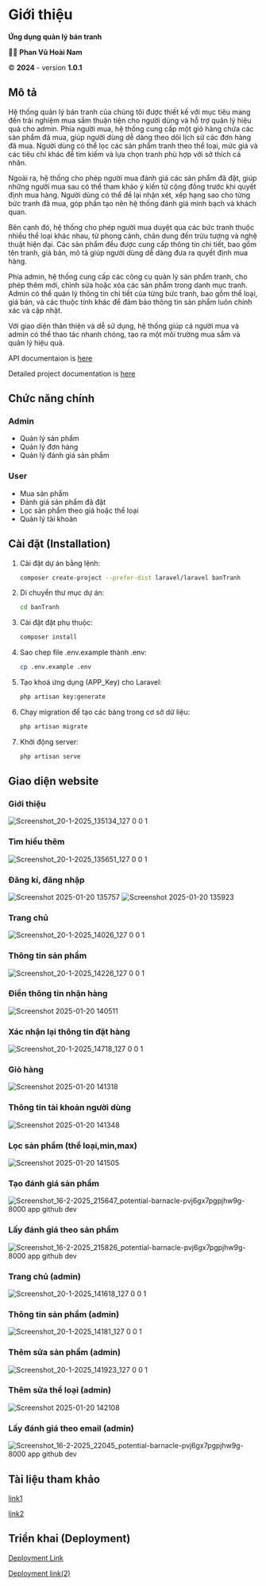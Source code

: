 # Giới thiệu
**Ứng dụng quản lý bán tranh**

👨‍💻 **Phan Vũ Hoài Nam**

©️ **2024** - version **1.0.1**

## Mô tả 
Hệ thống quản lý bán tranh của chúng tôi được thiết kế với mục tiêu mang đến trải nghiệm mua sắm thuận tiện cho người dùng và hỗ trợ quản lý hiệu quả cho admin. Phía người mua, hệ thống cung cấp một giỏ hàng chứa các sản phẩm đã mua, giúp người dùng dễ dàng theo dõi lịch sử các đơn hàng đã mua. Người dùng có thể lọc các sản phẩm tranh theo thể loại, mức giá và các tiêu chí khác để tìm kiếm và lựa chọn tranh phù hợp với sở thích cá nhân.

Ngoài ra, hệ thống cho phép người mua đánh giá các sản phẩm đã đặt, giúp những người mua sau có thể tham khảo ý kiến từ cộng đồng trước khi quyết định mua hàng. Người dùng có thể để lại nhận xét, xếp hạng sao cho từng bức tranh đã mua, góp phần tạo nên hệ thống đánh giá minh bạch và khách quan.

Bên cạnh đó, hệ thống cho phép người mua duyệt qua các bức tranh thuộc nhiều thể loại khác nhau, từ phong cảnh, chân dung đến trừu tượng và nghệ thuật hiện đại. Các sản phẩm đều được cung cấp thông tin chi tiết, bao gồm tên tranh, giá bán, mô tả giúp người dùng dễ dàng đưa ra quyết định mua hàng.

Phía admin, hệ thống cung cấp các công cụ quản lý sản phẩm tranh, cho phép thêm mới, chỉnh sửa hoặc xóa các sản phẩm trong danh mục tranh. Admin có thể quản lý thông tin chi tiết của từng bức tranh, bao gồm thể loại, giá bán, và các thuộc tính khác để đảm bảo thông tin sản phẩm luôn chính xác và cập nhật.

Với giao diện thân thiện và dễ sử dụng, hệ thống giúp cả người mua và admin có thể thao tác nhanh chóng, tạo ra một môi trường mua sắm và quản lý hiệu quả.

API documentaion is [here](https://github.com/namphan06/banTranh/wiki/API-Documentation)

Detailed project documentation is [here](https://www.overleaf.com/read/nxktmctpmxvt#ac24a0)
## Chức năng chính
### Admin
- Quản lý sản phẩm
- Quản lý đơn hàng
- Quản lý đánh giá sản phẩm
### User
- Mua sản phẩm 
- Đánh giá sản phẩm đã đặt
- Lọc sản phẩm theo giá hoặc thể loại
- Quản lý tài khoản

## Cài đặt (Installation)
1. Cài đặt dự án bằng lệnh:
   ```bash
   composer create-project --prefer-dist laravel/laravel banTranh
2. Di chuyển thư mục dự án:
    ```bash
   cd banTranh
3. Cài đặt đặt phụ thuộc:
    ```bash
   composer install
4. Sao chep file .env.example thành .env:
    ```bash
   cp .env.example .env
5. Tạo khoá ứng dụng (APP_Key) cho Laravel:
    ```bash
   php artisan key:generate
6. Chạy migration để tạo các bảng trong cơ sở dữ liệu:
    ```bash
   php artisan migrate
7. Khởi động server:
    ```bash
   php artisan serve

## Giao diện website
### Giới thiệu
![Screenshot_20-1-2025_135134_127 0 0 1](https://github.com/user-attachments/assets/09242354-1dac-43d8-bb95-a3b22b65fa61)
### Tìm hiểu thêm
![Screenshot_20-1-2025_135651_127 0 0 1](https://github.com/user-attachments/assets/8a5821aa-5fca-4d4e-9b32-2148f1bb8c92)
### Đăng kí, đăng nhập
![Screenshot 2025-01-20 135757](https://github.com/user-attachments/assets/d4e35826-bb31-4bdd-92fc-1e80dac543fb)
![Screenshot 2025-01-20 135923](https://github.com/user-attachments/assets/44291db9-708c-4236-be66-fc46a66b56a1)
### Trang chủ
![Screenshot_20-1-2025_14026_127 0 0 1](https://github.com/user-attachments/assets/ef03ceb3-a3f6-49af-8f2a-5b9b86deb54b)
### Thông tin sản phẩm
![Screenshot_20-1-2025_14226_127 0 0 1](https://github.com/user-attachments/assets/8289eb26-4f31-4792-b205-17a51e7bed24)
### Điền thông tin nhận hàng
![Screenshot 2025-01-20 140511](https://github.com/user-attachments/assets/feb94132-efad-470b-80f8-b789db7af02a)
### Xác nhận lại thông tin đặt hàng
![Screenshot_20-1-2025_14718_127 0 0 1](https://github.com/user-attachments/assets/b9e5977b-59c3-41f0-bf8d-386319f55bc2)
### Giỏ hàng
![Screenshot 2025-01-20 141318](https://github.com/user-attachments/assets/e445d443-8db3-48d6-8bd3-1c4801b996b6)
### Thông tin tài khoản người dùng
![Screenshot 2025-01-20 141348](https://github.com/user-attachments/assets/b90b9bf7-4ed8-43bb-9663-ec5f227ee2b7)
### Lọc sản phẩm (thể loại,min,max)
![Screenshot 2025-01-20 141505](https://github.com/user-attachments/assets/c82dd27e-be17-40b2-bc3b-005cea5a27cd)
### Tạo đánh giá sản phẩm 
![Screenshot_16-2-2025_215647_potential-barnacle-pvj6gx7pgpjhw9g-8000 app github dev](https://github.com/user-attachments/assets/9a789876-99b9-447c-92e2-35383ef2249e)
### Lấy đánh giá theo sản phẩm
![Screenshot_16-2-2025_215826_potential-barnacle-pvj6gx7pgpjhw9g-8000 app github dev](https://github.com/user-attachments/assets/a6c07f20-2dd3-4d52-858e-0d53ecde006a)

### Trang chủ (admin)
![Screenshot_20-1-2025_141618_127 0 0 1](https://github.com/user-attachments/assets/e0804b25-9509-4b0a-a2ee-4b883978ebb7)
### Thông tin sản phẩm (admin)
![Screenshot_20-1-2025_14181_127 0 0 1](https://github.com/user-attachments/assets/ace94b3f-e816-4c7b-9075-ad7dcf295645)
### Thêm sửa sản phẩm (admin)
![Screenshot_20-1-2025_141923_127 0 0 1](https://github.com/user-attachments/assets/dc6512e5-fefe-44e3-9743-5178adb41fb9)
### Thêm sửa thể loại (admin)
![Screenshot 2025-01-20 142108](https://github.com/user-attachments/assets/2a74665a-cdc8-4742-9af3-5f97413324d5)
### Lấy đánh giá theo email (admin)
![Screenshot_16-2-2025_22045_potential-barnacle-pvj6gx7pgpjhw9g-8000 app github dev](https://github.com/user-attachments/assets/1d4648ea-8482-41dd-9de1-831619e92561)


## Tài liệu tham khảo 
[link1](https://www.itsolutionstuff.com/post/laravel-11-crud-application-example-tutorialexample.html)

[link2](https://www.itsolutionstuff.com/post/laravel-11-custom-user-login-and-registration-tutorialexample.html#)
## Triển khai (Deployment)
[Deployment Link](https://potential-barnacle-pvj6gx7pgpjhw9g-8000.app.github.dev/)

[Deployment link(2)](https://symmetrical-winner-56g94wvxxgq2vp95-8001.app.github.dev/)
